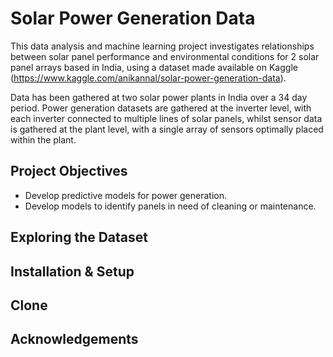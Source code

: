 # Solar Power Generation Data

This data analysis and machine learning project investigates relationships between solar panel performance and environmental conditions for 2 solar panel arrays based in India, using a dataset made available on Kaggle (https://www.kaggle.com/anikannal/solar-power-generation-data).

Data has been gathered at two solar power plants in India over a 34 day period. Power generation datasets are gathered at the inverter level, with each inverter connected to multiple lines of solar panels, whilst sensor data is gathered at the plant level, with a single array of sensors optimally placed within the plant.

Project Objectives
---

- Develop predictive models for power generation.
- Develop models to identify panels in need of cleaning or maintenance.

Exploring the Dataset
---

Installation & Setup
---

Clone
---

Acknowledgements
---
